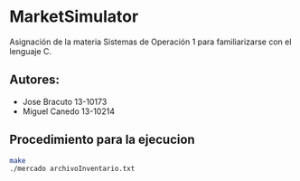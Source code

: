 # MarketSimulator
Asignación de la materia Sistemas de Operación 1 para familiarizarse con el lenguaje C.

## Autores:

- Jose Bracuto 13-10173
- Miguel Canedo 13-10214

## Procedimiento para la ejecucion

```bash
make
./mercado archivoInventario.txt
```

